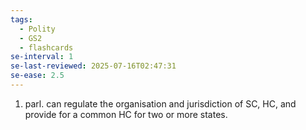 ```yaml
---
tags:
  - Polity
  - GS2
  - flashcards
se-interval: 1
se-last-reviewed: 2025-07-16T02:47:31
se-ease: 2.5
---
```

1. parl. can regulate the organisation and jurisdiction of SC, HC, and provide for a common HC for two or more states.
